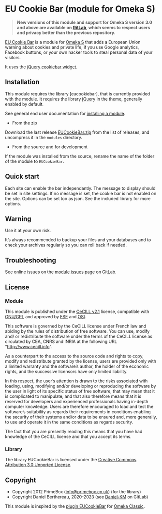 EU Cookie Bar (module for Omeka S)
==================================

> __New versions of this module and support for Omeka S version 3.0 and above
> are available on [GitLab], which seems to respect users and privacy better
> than the previous repository.__

[EU Cookie Bar] is a module for [Omeka S] that adds a European Union warning
about cookies and private life, if you use Google analytics, Facebook buttons,
or your own hacker tools to steal personal data of your visitors.

It uses the [jQuery cookiebar widget].


Installation
------------

This module requires the library [eucookiebar], that is currently provided with
the module. It requires the library [jQuery] in the theme, generally enabled by default.

See general end user documentation for [installing a module].

* From the zip

Download the last release [EUCookieBar.zip] from the list of releases, and
uncompress it in the `modules` directory.

* From the source and for development

If the module was installed from the source, rename the name of the folder of
the module to `EUCookieBar`.


Quick start
-----------

Each site can enable the bar independantly. The message to display should be set
in site settings. If no message is set, the cookie bar is not enabled on the
site. Options can be set too as json. See the included library for more options.


Warning
-------

Use it at your own risk.

It’s always recommended to backup your files and your databases and to check
your archives regularly so you can roll back if needed.


Troubleshooting
---------------

See online issues on the [module issues] page on GitLab.


License
-------

### Module

This module is published under the [CeCILL v2.1] license, compatible with
[GNU/GPL] and approved by [FSF] and [OSI].

This software is governed by the CeCILL license under French law and abiding by
the rules of distribution of free software. You can use, modify and/ or
redistribute the software under the terms of the CeCILL license as circulated by
CEA, CNRS and INRIA at the following URL "http://www.cecill.info".

As a counterpart to the access to the source code and rights to copy, modify and
redistribute granted by the license, users are provided only with a limited
warranty and the software’s author, the holder of the economic rights, and the
successive licensors have only limited liability.

In this respect, the user’s attention is drawn to the risks associated with
loading, using, modifying and/or developing or reproducing the software by the
user in light of its specific status of free software, that may mean that it is
complicated to manipulate, and that also therefore means that it is reserved for
developers and experienced professionals having in-depth computer knowledge.
Users are therefore encouraged to load and test the software’s suitability as
regards their requirements in conditions enabling the security of their systems
and/or data to be ensured and, more generally, to use and operate it in the same
conditions as regards security.

The fact that you are presently reading this means that you have had knowledge
of the CeCILL license and that you accept its terms.

### Library

The library EUCookieBar is licensed under the [Creative Commons Attribution 3.0 Unported License].


Copyright
---------

* Copyright 2012 PrimeBox (info@primebox.co.uk) (for the library)
* Copyright Daniel Berthereau, 2020-2023 (see [Daniel-KM] on GitLab)

This module is inspired by the [plugin EUCookieBar] for [Omeka Classic].


[EU Cookie Bar]: https://gitlab.com/Daniel-KM/Omeka-S-module-EUCookieBar
[Omeka S]: https://omeka.org/s
[Omeka Classic]: https://omeka.org/classic
[jQuery cookiebar widget]: https://www.primebox.co.uk/projects/jquery-cookiebar/
[plugin EUCookieBar]: https://github.com/digihum/omeka-plugin-eucookiebar
[EUCookieBar.zip]: https://gitlab.com/Daniel-KM/Omeka-S-module-EUCookieBar/-/releases
[Installing a module]: https://omeka.org/s/docs/user-manual/modules/#installing-modules
[jQuery]: https://jquery.org
[module issues]: https://gitlab.com/Daniel-KM/Omeka-S-module-EUCookieBar/-/issues
[CeCILL v2.1]: https://www.cecill.info/licences/Licence_CeCILL_V2.1-en.html
[GNU/GPL]: https://www.gnu.org/licenses/gpl-3.0.html
[FSF]: https://www.fsf.org
[OSI]: http://opensource.org
[Creative Commons Attribution 3.0 Unported License]: http://creativecommons.org/licenses/by/3.0/
[GitLab]: https://gitlab.com/Daniel-KM
[Daniel-KM]: https://gitlab.com/Daniel-KM "Daniel Berthereau"
